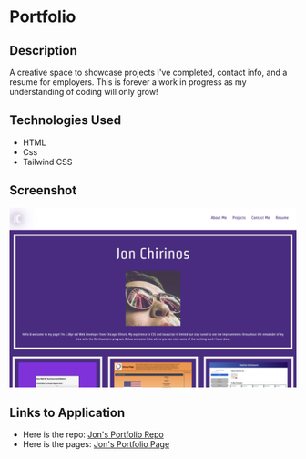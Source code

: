# Portfolio

## Description

A creative space to showcase projects I've completed, contact info, and a resume for employers. This is forever a work in progress as my understanding of coding will only grow!

## Technologies Used

-   HTML
-   Css
-   Tailwind CSS

## Screenshot

![A screenshot of the website](./Assets/Images/portfolio.png)

## Links to Application

-   Here is the repo: [Jon's Portfolio Repo](https://github.com/Jonchirinos/portfolio)
-   Here is the pages: [Jon's Portfolio Page](https://jonchirinos.github.io/portfolio/)
